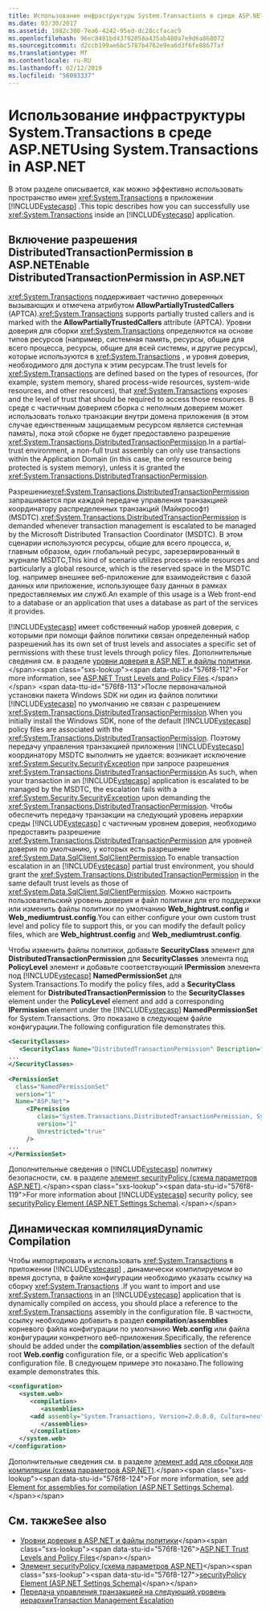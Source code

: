 ```yaml
---
title: Использование инфраструктуры System.Transactions в среде ASP.NET
ms.date: 03/30/2017
ms.assetid: 1982c300-7ea6-4242-95ed-dc28ccfacac9
ms.openlocfilehash: 96ec8481bd43702058a435ab480a7e9d6a868072
ms.sourcegitcommit: d2ccb199ae6bc5787b4762e9ea6d3f6fe88677af
ms.translationtype: MT
ms.contentlocale: ru-RU
ms.lasthandoff: 02/12/2019
ms.locfileid: "56093337"
---
```

# <a name="using-systemtransactions-in-aspnet"></a><span data-ttu-id="576f8-102">Использование инфраструктуры System.Transactions в среде ASP.NET</span><span class="sxs-lookup"><span data-stu-id="576f8-102">Using System.Transactions in ASP.NET</span></span>
<span data-ttu-id="576f8-103">В этом разделе описывается, как можно эффективно использовать пространство имен <xref:System.Transactions> в приложении [!INCLUDE[vstecasp](../../../../includes/vstecasp-md.md)] .</span><span class="sxs-lookup"><span data-stu-id="576f8-103">This topic describes how you can successfully use <xref:System.Transactions> inside an [!INCLUDE[vstecasp](../../../../includes/vstecasp-md.md)] application.</span></span>  
  
## <a name="enable-distributedtransactionpermission-in-aspnet"></a><span data-ttu-id="576f8-104">Включение разрешения DistributedTransactionPermission в ASP.NET</span><span class="sxs-lookup"><span data-stu-id="576f8-104">Enable DistributedTransactionPermission in ASP.NET</span></span>  
 <span data-ttu-id="576f8-105"><xref:System.Transactions> поддерживает частично доверенных вызывающих и отмечена атрибутом **AllowPartiallyTrustedCallers** (APTCA).</span><span class="sxs-lookup"><span data-stu-id="576f8-105"><xref:System.Transactions> supports partially trusted callers and is marked with the **AllowPartiallyTrustedCallers** attribute (APTCA).</span></span> <span data-ttu-id="576f8-106">Уровни доверия для сборки <xref:System.Transactions> определяются на основе типов ресурсов (например, системная память, ресурсы, общие для всего процесса, ресурсы, общие для всей системы, и другие ресурсы), которые используются в <xref:System.Transactions> , и уровня доверия, необходимого для доступа к этим ресурсам.</span><span class="sxs-lookup"><span data-stu-id="576f8-106">The trust levels for <xref:System.Transactions> are defined based on the types of resources, (for example, system memory, shared process-wide resources, system-wide resources, and other resources), that <xref:System.Transactions> exposes and the level of trust that should be required to access those resources.</span></span> <span data-ttu-id="576f8-107">В среде с частичным доверием сборка с неполным доверием может использовать только транзакции внутри домена приложения (в этом случае единственным защищаемым ресурсом является системная память), пока этой сборке не будет предоставлено разрешение <xref:System.Transactions.DistributedTransactionPermission>.</span><span class="sxs-lookup"><span data-stu-id="576f8-107">In a partial-trust environment, a non-full trust assembly can only use transactions within the Application Domain (in this case, the only resource being protected is system memory), unless it is granted the <xref:System.Transactions.DistributedTransactionPermission>.</span></span>  
  
 <span data-ttu-id="576f8-108">Разрешение<xref:System.Transactions.DistributedTransactionPermission> запрашивается при каждой передаче управления транзакцией координатору распределенных транзакций (Майкрософт) (MSDTC).</span><span class="sxs-lookup"><span data-stu-id="576f8-108"><xref:System.Transactions.DistributedTransactionPermission> is demanded whenever transaction management is escalated to be managed by the Microsoft Distributed Transaction Coordinator (MSDTC).</span></span> <span data-ttu-id="576f8-109">В этом сценарии используются ресурсы, общие для всего процесса, и, главным образом, один глобальный ресурс, зарезервированный в журнале MSDTC,</span><span class="sxs-lookup"><span data-stu-id="576f8-109">This kind of scenario utilizes process-wide resources and particularly a global resource, which is the reserved space in the MSDTC log.</span></span> <span data-ttu-id="576f8-110">например внешнее веб-приложение для взаимодействия с базой данных или приложение, использующее базу данных в рамках предоставляемых им служб.</span><span class="sxs-lookup"><span data-stu-id="576f8-110">An example of this usage is a Web front-end to a database or an application that uses a database as part of the services it provides.</span></span>  
  
 [!INCLUDE[vstecasp](../../../../includes/vstecasp-md.md)] <span data-ttu-id="576f8-111">имеет собственный набор уровней доверия, с которыми при помощи файлов политики связан определенный набор разрешений.</span><span class="sxs-lookup"><span data-stu-id="576f8-111">has its own set of trust levels and associates a specific set of permissions with these trust levels through policy files.</span></span> <span data-ttu-id="576f8-112">Дополнительные сведения см. в разделе [уровни доверия в ASP.NET и файлы политики](https://docs.microsoft.com/previous-versions/aspnet/wyts434y(v=vs.100)).</span><span class="sxs-lookup"><span data-stu-id="576f8-112">For more information, see [ASP.NET Trust Levels and Policy Files](https://docs.microsoft.com/previous-versions/aspnet/wyts434y(v=vs.100)).</span></span> <span data-ttu-id="576f8-113">После первоначальной установки пакета Windows SDK ни один из файлов политики [!INCLUDE[vstecasp](../../../../includes/vstecasp-md.md)] по умолчанию не связан с разрешением <xref:System.Transactions.DistributedTransactionPermission>.</span><span class="sxs-lookup"><span data-stu-id="576f8-113">When you initially install the Windows SDK, none of the default [!INCLUDE[vstecasp](../../../../includes/vstecasp-md.md)] policy files are associated with the <xref:System.Transactions.DistributedTransactionPermission>.</span></span> <span data-ttu-id="576f8-114">Поэтому передачу управления транзакцией приложения [!INCLUDE[vstecasp](../../../../includes/vstecasp-md.md)] координатору MSDTC выполнить не удается: возникает исключение <xref:System.Security.SecurityException> при запросе разрешения <xref:System.Transactions.DistributedTransactionPermission>.</span><span class="sxs-lookup"><span data-stu-id="576f8-114">As such, when your transaction in an [!INCLUDE[vstecasp](../../../../includes/vstecasp-md.md)] application is escalated to be managed by the MSDTC, the escalation fails with a <xref:System.Security.SecurityException> upon demanding the <xref:System.Transactions.DistributedTransactionPermission>.</span></span> <span data-ttu-id="576f8-115">Чтобы обеспечить передачу транзакции на следующий уровень иерархии среды [!INCLUDE[vstecasp](../../../../includes/vstecasp-md.md)] с частичным уровнем доверия, необходимо предоставить разрешение <xref:System.Transactions.DistributedTransactionPermission> для уровней доверия по умолчанию, у которых есть разрешение <xref:System.Data.SqlClient.SqlClientPermission>.</span><span class="sxs-lookup"><span data-stu-id="576f8-115">To enable transaction escalation in an [!INCLUDE[vstecasp](../../../../includes/vstecasp-md.md)] partial trust environment, you should grant the <xref:System.Transactions.DistributedTransactionPermission> in the same default trust levels as those of <xref:System.Data.SqlClient.SqlClientPermission>.</span></span> <span data-ttu-id="576f8-116">Можно настроить пользовательский уровень доверия и файл политики для его поддержки или изменить файлы политики по умолчанию **Web_hightrust.config** и **Web_mediumtrust.config**.</span><span class="sxs-lookup"><span data-stu-id="576f8-116">You can either configure your own custom trust level and policy file to support this, or you can modify the default policy files, which are **Web_hightrust.config** and **Web_mediumtrust.config**.</span></span>  
  
 <span data-ttu-id="576f8-117">Чтобы изменить файлы политики, добавьте **SecurityClass** элемент для **DistributedTransactionPermission** для **SecurityClasses** элемента под  **PolicyLevel** элемент и добавьте соответствующий **IPermission** элемента под [!INCLUDE[vstecasp](../../../../includes/vstecasp-md.md)] **NamedPermissionSet** для System.Transactions.</span><span class="sxs-lookup"><span data-stu-id="576f8-117">To modify the policy files, add a **SecurityClass** element for **DistributedTransactionPermission** to the **SecurityClasses** element under the **PolicyLevel** element and add a corresponding **IPermission** element under the [!INCLUDE[vstecasp](../../../../includes/vstecasp-md.md)] **NamedPermissionSet** for System.Transactions.</span></span> <span data-ttu-id="576f8-118">Это показано в следующем файле конфигурации.</span><span class="sxs-lookup"><span data-stu-id="576f8-118">The following configuration file demonstrates this.</span></span>  
  
```xml  
<SecurityClasses>  
   <SecurityClass Name="DistributedTransactionPermission" Description="System.Transactions.DistributedTransactionPermission, System.Transactions, Version=2.0.0.0, Culture=neutral, PublicKeyToken=b77a5c561934e089"/>  
...  
</SecurityClasses>  
  
<PermissionSet  
  class="NamedPermissionSet"  
  version="1"  
  Name="ASP.Net">  
     <IPermission  
        class="System.Transactions.DistributedTransactionPermission, System.Transactions, Version=2.0.0.0, Culture=neutral, PublicKeyToken=b77a5c561934e089"  
        version="1"  
        Unrestricted="true"  
     />  
...  
</PermissionSet>  
```  
  
 <span data-ttu-id="576f8-119">Дополнительные сведения о [!INCLUDE[vstecasp](../../../../includes/vstecasp-md.md)] политику безопасности, см. в разделе [элемент securityPolicy (схема параметров ASP.NET)](https://docs.microsoft.com/previous-versions/dotnet/netframework-4.0/zhs35b56(v=vs.100)).</span><span class="sxs-lookup"><span data-stu-id="576f8-119">For more information about [!INCLUDE[vstecasp](../../../../includes/vstecasp-md.md)] security policy, see [securityPolicy Element (ASP.NET Settings Schema)](https://docs.microsoft.com/previous-versions/dotnet/netframework-4.0/zhs35b56(v=vs.100)).</span></span>  
  
## <a name="dynamic-compilation"></a><span data-ttu-id="576f8-120">Динамическая компиляция</span><span class="sxs-lookup"><span data-stu-id="576f8-120">Dynamic Compilation</span></span>  
 <span data-ttu-id="576f8-121">Чтобы импортировать и использовать <xref:System.Transactions> в приложении [!INCLUDE[vstecasp](../../../../includes/vstecasp-md.md)] , динамически компилируемом во время доступа, в файле конфигурации необходимо указать ссылку на сборку <xref:System.Transactions> .</span><span class="sxs-lookup"><span data-stu-id="576f8-121">If you want to import and use <xref:System.Transactions> in an [!INCLUDE[vstecasp](../../../../includes/vstecasp-md.md)] application that is dynamically compiled on access, you should place a reference to the <xref:System.Transactions> assembly in the configuration file.</span></span> <span data-ttu-id="576f8-122">В частности, ссылку необходимо добавить в раздел **compilation**/**assemblies** корневого файла конфигурации по умолчанию **Web.config** или файла конфигурации конкретного веб-приложения.</span><span class="sxs-lookup"><span data-stu-id="576f8-122">Specifically, the reference should be added under the **compilation**/**assemblies** section of the default root **Web.config** configuration file, or a specific Web application's configuration file.</span></span> <span data-ttu-id="576f8-123">В следующем примере это показано.</span><span class="sxs-lookup"><span data-stu-id="576f8-123">The following example demonstrates this.</span></span>  
  
```xml  
<configuration>  
   <system.web>  
      <compilation>  
         <assemblies>  
      <add assembly="System.Transactions, Version=2.0.0.0, Culture=neutral, PublicKeyToken=b77a5c561934e089" />  
         </assemblies>  
      </compilation>  
   </system.web>  
</configuration>  
```  
  
 <span data-ttu-id="576f8-124">Дополнительные сведения см. в разделе [элемент add для сборки для компиляции (схема параметров ASP.NET)](https://docs.microsoft.com/previous-versions/dotnet/netframework-4.0/37e2zyhb(v=vs.100)).</span><span class="sxs-lookup"><span data-stu-id="576f8-124">For more information, see [add Element for assemblies for compilation (ASP.NET Settings Schema)](https://docs.microsoft.com/previous-versions/dotnet/netframework-4.0/37e2zyhb(v=vs.100)).</span></span>  
  
## <a name="see-also"></a><span data-ttu-id="576f8-125">См. также</span><span class="sxs-lookup"><span data-stu-id="576f8-125">See also</span></span>
- <span data-ttu-id="576f8-126">[Уровни доверия в ASP.NET и файлы политики](https://docs.microsoft.com/previous-versions/aspnet/wyts434y(v=vs.100))</span><span class="sxs-lookup"><span data-stu-id="576f8-126">[ASP.NET Trust Levels and Policy Files](https://docs.microsoft.com/previous-versions/aspnet/wyts434y(v=vs.100))</span></span>
- <span data-ttu-id="576f8-127">[Элемент securityPolicy (схема параметров ASP.NET)](https://docs.microsoft.com/previous-versions/dotnet/netframework-4.0/zhs35b56(v=vs.100))</span><span class="sxs-lookup"><span data-stu-id="576f8-127">[securityPolicy Element (ASP.NET Settings Schema)](https://docs.microsoft.com/previous-versions/dotnet/netframework-4.0/zhs35b56(v=vs.100))</span></span>
- [<span data-ttu-id="576f8-128">Передача управления транзакцией на следующий уровень иерархии</span><span class="sxs-lookup"><span data-stu-id="576f8-128">Transaction Management Escalation</span></span>](../../../../docs/framework/data/transactions/transaction-management-escalation.md)

